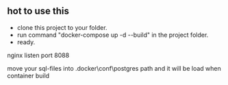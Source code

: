 
## hot to use this

* clone this project to your folder.
* run command "docker-compose up -d --build" in the project folder.
* ready.

nginx listen port 8088 

move your sql-files into .docker\conf\postgres path and it will be load when container build